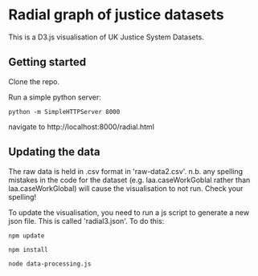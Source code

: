 # Radial graph of justice datasets

This is a D3.js visualisation of UK Justice System Datasets.

## Getting started

Clone the repo.

Run a simple python server:
```
python -m SimpleHTTPServer 8000
```
navigate to http://localhost:8000/radial.html


## Updating the data

The raw data is held in .csv format in 'raw-data2.csv'. n.b. any spelling mistakes in the code for the dataset (e.g. laa.caseWorkGoblal rather than laa.caseWorkGlobal) will cause the visualisation to not run. Check your spelling!

To update the visualisation, you need to run a js script to generate a new json file. This is called 'radial3.json'. To do this:

```
npm update
```

```
npm install
```

```
node data-processing.js
```
